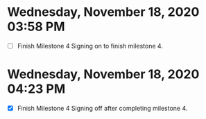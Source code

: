 # Wednesday, November 18, 2020 03:58 PM
- [ ] Finish Milestone 4
Signing on to finish milestone 4.
# Wednesday, November 18, 2020 04:23 PM
- [x] Finish Milestone 4
Signing off after completing milestone 4.
